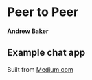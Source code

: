 # Peer to Peer  
**Andrew Baker**  
## Example chat app  
Built from [Medium.com](https://medium.com/nerd-for-tech/peer-to-peer-chat-app-using-webrtc-and-react-native-6c15759f92ec)
